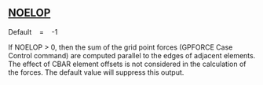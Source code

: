 ## [NOELOP](https://help.hexagonmi.com/bundle/MSC_Nastran_2022.4/page/Nastran_Combined_Book/qrg/parameters/TOC.NOELOP.xhtml)

Default    =    -1

If NOELOP > 0, then the sum of the grid point forces (GPFORCE Case Control command) are computed parallel to the edges of adjacent elements. The effect of CBAR element offsets is not considered in the calculation of the forces. The default value will suppress this output.

